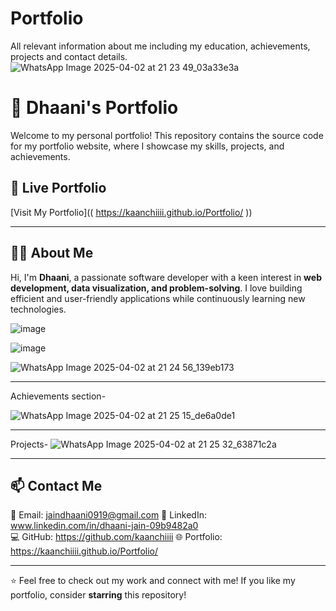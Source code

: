 # Portfolio

 All relevant information about me including my education, achievements, projects and contact details.
![WhatsApp Image 2025-04-02 at 21 23 49_03a33e3a](https://github.com/user-attachments/assets/86ea2fd2-288f-4c86-a13f-3d47a9dc1bfd)

# 🌟 Dhaani's Portfolio  

Welcome to my personal portfolio! This repository contains the source code for my portfolio website, where I showcase my skills, projects, and achievements.  

## 🔗 Live Portfolio  

[Visit My Portfolio](( https://kaanchiiii.github.io/Portfolio/ ))  

---
## 👩‍💻 About Me  

Hi, I'm **Dhaani**, a passionate software developer with a keen interest in **web development, data visualization, and problem-solving**. I love building efficient and user-friendly applications while continuously learning new technologies.  

![image](https://github.com/user-attachments/assets/f9044f66-9d48-4f1b-8be9-e7d72ab2e6bf)

![image](https://github.com/user-attachments/assets/8f69811f-7fa8-466a-bd72-e492d7ab3273)

![WhatsApp Image 2025-04-02 at 21 24 56_139eb173](https://github.com/user-attachments/assets/d28f2b47-a042-41a5-8f4f-c1ff8ecea12a)

------------------
Achievements section-

![WhatsApp Image 2025-04-02 at 21 25 15_de6a0de1](https://github.com/user-attachments/assets/687f9844-0fcb-488f-a213-1e26834afe1d)

------------------

Projects-
![WhatsApp Image 2025-04-02 at 21 25 32_63871c2a](https://github.com/user-attachments/assets/c0779494-c000-4307-866e-cf33607c0834)

--------

## 📫 Contact Me  
📧 Email: jaindhaani0919@gmail.com
💼 LinkedIn: www.linkedin.com/in/dhaani-jain-09b9482a0  
💻 GitHub: https://github.com/kaanchiiii
🌐 Portfolio: https://kaanchiiii.github.io/Portfolio/ 

---

⭐ Feel free to check out my work and connect with me! If you like my portfolio, consider **starring** this repository!  
 
